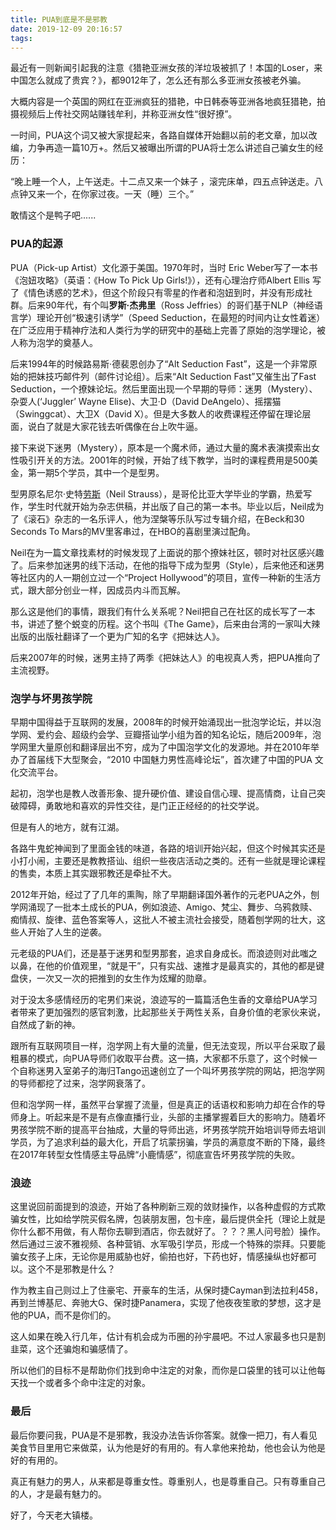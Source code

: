 ```yaml
---
title: PUA到底是不是邪教
date: 2019-12-09 20:16:57
tags:
---
```


最近有一则新闻引起我的注意《猎艳亚洲女孩的洋垃圾被抓了！本国的Loser，来中国怎么就成了贵宾？》，都9012年了，怎么还有那么多亚洲女孩被老外骗。

大概内容是一个英国的网红在亚洲疯狂的猎艳，中日韩泰等亚洲各地疯狂猎艳，拍摄视频后上传社交网站赚钱牟利，并称亚洲女性“很好撩”。

一时间，PUA这个词又被大家提起来，各路自媒体开始翻以前的老文章，加以改编，力争再造一篇10万+。然后又被曝出所谓的PUA将士怎么讲述自己骗女生的经历：

“晚上睡一个人，上午送走。十二点又来一个妹子 ，滚完床单，四五点钟送走。八点钟又来一个，在你家过夜。一天（睡）三个。”

敢情这个是鸭子吧......



### PUA的起源

PUA（Pick-up Artist）文化源于美国。1970年时，当时 Eric Weber写了一本书《泡妞攻略》（英语：《How To Pick Up Girls!》），还有心理治疗师Albert Ellis 写了《情色诱惑的艺术》，但这个阶段只有零星的作者和泡妞到时，并没有形成社群。后来90年代，有个叫**罗斯·杰弗里**（Ross Jeffries）的哥们基于NLP（神经语言学）理论开创“极速引诱学”（Speed Seduction，在最短的时间内让女性着迷）在广泛应用于精神疗法和人类行为学的研究中的基础上完善了原始的泡学理论，被人称为泡学的奠基人。

后来1994年的时候路易斯·德裴恩创办了“Alt Seduction Fast”，这是一个非常原始的把妹技巧邮件列（邮件讨论组）。后来“Alt Seduction Fast”又催生出了Fast Seduction，一个撩妹论坛。然后里面出现一个早期的导师：迷男（Mystery）、杂耍人(‘Juggler’ Wayne Elise)、大卫·D（David DeAngelo）、摇摆猫（Swinggcat）、大卫X（David X）。但是大多数人的收费课程还停留在理论层面，说白了就是大家花钱去听偶像在台上吹牛逼。

接下来说下迷男（Mystery），原本是一个魔术师，通过大量的魔术表演摸索出女性吸引开关的方法。2001年的时候，开始了线下教学，当时的课程费用是500美金，第一期5个学员，其中一个是型男。

型男原名尼尔·史特[劳斯](https://baike.baidu.com/item/劳斯)（Neil Strauss），是哥伦比亚大学毕业的学霸，热爱写作，学生时代就开始为杂志供稿，并出版了自己的第一本书。毕业以后，Neil成为了《滚石》杂志的一名乐评人，他为涅槃等乐队写过专辑介绍，在Beck和30 Seconds To Mars的MV里客串过，在HBO的喜剧里演过配角。

Neil在为一篇文章找素材的时候发现了上面说的那个撩妹社区，顿时对社区感兴趣了。后来参加迷男的线下活动，在他的指导下成为型男（Style），后来他还和迷男等社区内的人一期创立过一个“Project Hollywood”的项目，宣传一种新的生活方式，跟大部分创业一样，因成员内斗而瓦解。

那么这是他们的事情，跟我们有什么关系呢？Neil把自己在社区的成长写了一本书，讲述了整个蜕变的历程。这个书叫《The Game》，后来由台湾的一家叫大辣出版的出版社翻译了一个更为广知的名字《把妹达人》。

后来2007年的时候，迷男主持了两季《把妹达人》的电视真人秀，把PUA推向了主流视野。

### 泡学与坏男孩学院

早期中国得益于互联网的发展，2008年的时候开始涌现出一批泡学论坛，并以泡学网、爱约会、超级约会学、豆瓣搭讪学小组为首的知名论坛，随后2009年，泡学网里大量原创和翻译层出不穷，成为了中国泡学文化的发源地。并在2010年举办了首届线下大型聚会，“2010 中国魅力男性高峰论坛”，首次建了中国的PUA 文化交流平台。

起初，泡学也是教人改善形象、提升硬价值、建设自信心理、提高情商，让自己突破障碍，勇敢地和喜欢的异性交往，是门正正经经的的社交学说。

但是有人的地方，就有江湖。

各路牛鬼蛇神闻到了里面金钱的味道，各路的培训开始兴起，但这个时候其实还是小打小闹，主要还是教教搭讪、组织一些夜店活动之类的。还有一些就是理论课程的售卖，本质上其实跟邪教还是牵扯不大。

2012年开始，经过了了几年的熏陶，除了早期翻译国外著作的元老PUA之外，刨学网涌现了一批本土成长的PUA，例如浪迹、Amigo、梵尘、舞步、乌鸦救赎、痴情叔、旋律、蓝色答案等人，这批人不被主流社会接受，随着刨学网的壮大，这些人开始了人生的逆袭。

元老级的PUA们，还是基于迷男和型男那套，追求自身成长。而浪迹则对此嗤之以鼻，在他的价值观里，“就是干”，只有实战、速推才是最真实的，其他的都是键盘侠，一次又一次的把推到的女生作为炫耀的勋章。

对于没太多感情经历的宅男们来说，浪迹写的一篇篇活色生香的文章给PUA学习者带来了更加强烈的感官刺激，比起那些关于两性关系，自身价值的老家伙来说，自然成了新的神。

跟所有互联网项目一样，泡学网上有大量的流量，但无法变现，所以平台采取了最粗暴的模式，向PUA导师们收取平台费。这一搞，大家都不乐意了，这个时候一个自称迷男入室弟子的海归Tango迅速创立了一个叫坏男孩学院的网站，把泡学网的导师都挖了过来，泡学网衰落了。

但和泡学网一样，虽然平台掌握了流量，但是真正的话语权和影响力却在合作的导师身上。听起来是不是有点像直播行业，头部的主播掌握着巨大的影响力。随着坏男孩学院不断的提高平台抽成，大量的导师出逃，坏男孩学院开始培训导师去培训学员，为了追求利益的最大化，开启了坑蒙拐骗，学员的满意度不断的下降，最终在2017年转型女性情感主导品牌“小鹿情感”，彻底宣告坏男孩学院的失败。

### 浪迹

这里说回前面提到的浪迹，开始了各种刷新三观的敛财操作，以各种虚假的方式欺骗女性，比如给学院买假名牌，包装朋友圈，包卡座，最后提供全托（理论上就是你什么都不用做，有人帮你去聊到酒店，你去就好了。？？？黑人问号脸）操作。然后通过三波不雅视频、各种营销、水军吸引学员，形成一个特殊的崇拜。只要能骗女孩子上床，无论你是用威胁也好，偷拍也好，下药也好，情感操纵也好都可以。这个不是邪教是什么？

作为教主自己则过上了住豪宅、开豪车的生活，从保时捷Cayman到法拉利458，再到兰博基尼、奔驰大G、保时捷Panamera，实现了他夜夜笙歌的梦想，这才是他的PUA，而不是你们的。

这人如果在晚入行几年，估计有机会成为币圈的孙宇晨吧。不过人家最多也只是割韭菜，这个还骗炮和骗感情了。

所以他们的目标不是帮助你们找到命中注定的对象，而你是口袋里的钱可以让他每天找一个或者多个命中注定的对象。

### 最后

最后你要问我，PUA是不是邪教，我没办法告诉你答案。就像一把刀，有人看见美食节目里用它来做菜，认为他是好的有用的。有人拿他来抢劫，他也会认为他是好的有用的。

真正有魅力的男人，从来都是尊重女性。尊重别人，也是尊重自己。只有尊重自己的人，才是最有魅力的。

好了，今天老大镇楼。